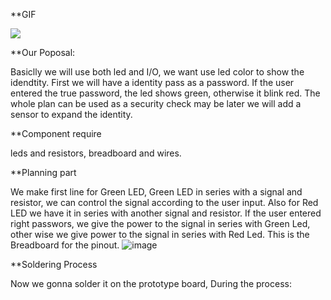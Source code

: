 
**GIF

![](https://github.com/Maxi0427/ESE519_lab2b/blob/main/bread.gif)

**Our Poposal:

Basiclly we will use both led and I/O, we want use led color to show the idendtity.
First we will have a identity pass as a password. 
If the user entered the true password, the led shows green, otherwise it blink red. 
The whole plan can be used as a security check may be later we will add a sensor to expand the identity. 

**Component require

leds and resistors, breadboard and wires.

**Planning part

We make first line for Green LED, Green LED in series with a signal and resistor, we can control the signal according to the user input. Also for Red LED we have it in series with another signal and resistor. If the user entered right passwors, we give the power to the signal in series with Green Led, other wise we give power to the signal in series with Red Led. 
This is the Breadboard for the pinout.
![image](https://user-images.githubusercontent.com/58932929/198696315-b2aa0245-9e7c-4e1e-a4fb-4de315baefb1.png)

**Soldering Process

Now we gonna solder it on the prototype board, During the process:
